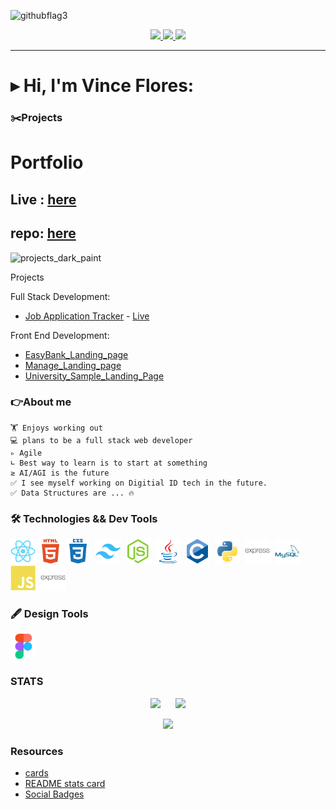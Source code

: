 


![githubflag3](https://user-images.githubusercontent.com/29023871/235402732-9103e7c1-e2e6-4bc1-bfbf-e6d5e989dac9.png)



<div align ='center' >
    <a href='https://www.linkedin.com/in/vince-flores-software-engineer/'>
        <img src='https://img.shields.io/badge/LinkedIn-0077B5?style=for-the-badge&logo=linkedin&logoColor=white'/>
    </a>
    <a href='https://leetcode.com/user9638sX/'>
        <img src='https://img.shields.io/badge/-LeetCode-FFA116?style=for-the-badge&logo=LeetCode&logoColor=black'/>
    </a>
    <a href='https://github.com/vinceflores'>
        <img src='https://img.shields.io/badge/GitHub-100000?style=for-the-badge&logo=github&logoColor=white'/>
    </a>
        
</div>

----------- 

# ▸ Hi, I'm Vince Flores: 

### ✂️Projects 

<!-- [Portfolio Website]('') -->
# Portfolio
## Live : [here](https://vinceflores.ca/)
## repo: [here](https://github.com/vinceflores/Personal)
![projects_dark_paint](https://github.com/vinceflores/vinceflores/assets/29023871/93ce8222-d105-445a-93e3-c183e1230651)

Projects 

Full Stack Development: 
* [Job Application Tracker]() - [Live](https://trackerjobapplication.netlify.app/)


Front End Development: 
* [EasyBank_Landing_page](https://vinceflores-easybank-fem.netlify.app/)
* [Manage_Landing_page](https://vinceflores-managelandingpage.netlify.app/)
* [University_Sample_Landing_Page](https://vinceflores-university-landing-page.netlify.app/)

### 👉About me

    🏋️ Enjoys working out 
    💻 plans to be a full stack web developer
    ▹ Agile
    ∟ Best way to learn is to start at something
    ≳ AI/AGI is the future
    ✅ I see myself working on Digitial ID tech in the future. 
    ✅ Data Structures are ... 🔥
    
### 🛠️ Technologies && Dev Tools 
<p>
  <img src ='https://github.com/devicons/devicon/blob/master/icons/react/react-original.svg' width='40' height ='40'/> 
  <img src ='https://github.com/devicons/devicon/blob/master/icons/html5/html5-plain-wordmark.svg' width='40' height ='40'/>
    <img src ='https://github.com/devicons/devicon/blob/master/icons/css3/css3-plain-wordmark.svg' width='40' height ='40'/>&nbsp; 
  <img src ='https://github.com/devicons/devicon/blob/master/icons/tailwindcss/tailwindcss-plain.svg' width='40' height ='40'/>&nbsp; 
  <img src ='https://github.com/devicons/devicon/blob/master/icons/nodejs/nodejs-plain.svg' width='40' height ='40'/>&nbsp; 
  <img src ='https://github.com/devicons/devicon/blob/master/icons/java/java-original.svg' width='40' height ='40'/>&nbsp; 
   <img src ='https://github.com/devicons/devicon/blob/master/icons/c/c-original.svg' width='40' height ='40'/>&nbsp; 
   <img src ='https://github.com/devicons/devicon/blob/master/icons/python/python-original.svg' width='40' height ='40'/>&nbsp; 
   <img src ='https://github.com/devicons/devicon/blob/master/icons/express/express-original-wordmark.svg' width='40' height ='40'/>&nbsp; 
    <img src ='https://github.com/devicons/devicon/blob/master/icons/mysql/mysql-plain-wordmark.svg' width='40' height ='40'/>&nbsp; 
   <img src ='https://github.com/devicons/devicon/blob/master/icons/javascript/javascript-plain.svg' width='40' height ='40'/>&nbsp; 
         <img src ='https://github.com/devicons/devicon/blob/master/icons/express/express-original-wordmark.svg' width='40' height='40' />&nbsp; 
   <!-- <img src ='' width='40' height ='40'/>&nbsp;  --> 
     
</p> 

###  🖋️ Design Tools 
<p>
    <img src ='https://github.com/devicons/devicon/blob/master/icons/figma/figma-original.svg' width='40' height ='40'/>&nbsp; 
    <!-- <img src ='' width='40' height ='40'/>&nbsp;  -->
</p>

### STATS

<!-- [![GitHub Streak](http://github-readme-streak-stats.herokuapp.com?user=vinceflores&theme=dark)](https://git.io/streak-stats)&nbsp; -->

<!-- [![Top Langs](https://github-readme-stats.vercel.app/api/top-langs/?username=vinceflores&layout=compact&theme=vision-friendly-dark)](https://github.com/anuraghazra/github-readme-stats)

![Anurag's GitHub stats](https://github-readme-stats.vercel.app/api?username=vinceflores&show_icons=true&theme=radical) -->


<p align = 'center'> 
  <img src ='http://github-readme-streak-stats.herokuapp.com?user=vinceflores&theme=dark'/>&nbsp; &nbsp; &nbsp; 
  <img src ='https://github-readme-stats.vercel.app/api?username=vinceflores&show_icons=true&theme=radical'/>
</p>


<p align = 'center'> 
  <img src='https://github-readme-stats.vercel.app/api/top-langs/?username=vinceflores&layout=compact&theme=vision-friendly-dark'/>
</p>



### Resources 

* [cards](https://github.com/anuraghazra/github-readme-stats)
* [README stats card](http://github-readme-streak-stats.herokuapp.com/demo/?user=vinceflroes&theme=dark&hide_border=false&border_radius=4.5&locale=en&date_format=&mode=daily&exclude_days=&type=svg&card_width=495&background-type=solid&properties=background)
* [Social Badges](https://github.com/alexandresanlim/Badges4-README.md-Profile#-social-)

